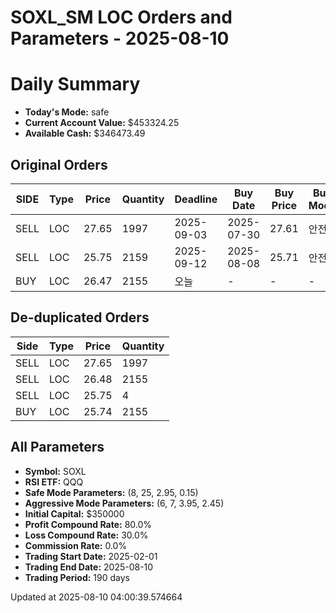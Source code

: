 # SOXL_SM LOC Orders and Parameters - 2025-08-10

# Daily Summary

- **Today's Mode:** safe
- **Current Account Value:** $453324.25
- **Available Cash:** $346473.49

## Original Orders

| SIDE | Type | Price | Quantity | Deadline | Buy Date | Buy Price | Buy Mode |
|------|------|-------|----------|----------|----------|-----------|----------|
| SELL | LOC | 27.65 | 1997 | 2025-09-03 | 2025-07-30 | 27.61 | 안전 |
| SELL | LOC | 25.75 | 2159 | 2025-09-12 | 2025-08-08 | 25.71 | 안전 |
| BUY | LOC | 26.47 | 2155 | 오늘 | - | - | - |

## De-duplicated Orders

| Side | Type | Price | Quantity |
|------|------|-------|----------|
| SELL | LOC | 27.65 | 1997 |
| SELL | LOC | 26.48 | 2155 |
| SELL | LOC | 25.75 | 4 |
| BUY | LOC | 25.74 | 2155 |

## All Parameters

- **Symbol:** SOXL
- **RSI ETF:** QQQ
- **Safe Mode Parameters:** (8, 25, 2.95, 0.15)
- **Aggressive Mode Parameters:** (6, 7, 3.95, 2.45)
- **Initial Capital:** $350000
- **Profit Compound Rate:** 80.0%
- **Loss Compound Rate:** 30.0%
- **Commission Rate:** 0.0%
- **Trading Start Date:** 2025-02-01
- **Trading End Date:** 2025-08-10
- **Trading Period:** 190 days

Updated at 2025-08-10 04:00:39.574664
